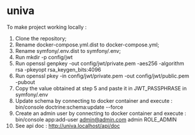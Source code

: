 # univa
To make project working locally : 

1. Clone the repository;
2. Rename docker-compose.yml.dist to docker-compose.yml;
3. Rename symfony/.env.dist to symfony/.env;
4. Run mkdir -p config/jwt
5. Run openssl genpkey -out config/jwt/private.pem -aes256 -algorithm rsa -pkeyopt rsa_keygen_bits:4096
6. Run openssl pkey -in config/jwt/private.pem -out config/jwt/public.pem -pubout
7. Copy the value obtained at step 5 and paste it in JWT_PASSPHRASE in symfony/.env
8. Update schema by connecting to docker container and execute : bin/console doctrine:schema:update --force
9. Create an admin user by connecting to docker container and execute : bin/console app:add-user admin@admin.com admin ROLE_ADMIN
10. See api doc : http://univa.localhost/api/doc